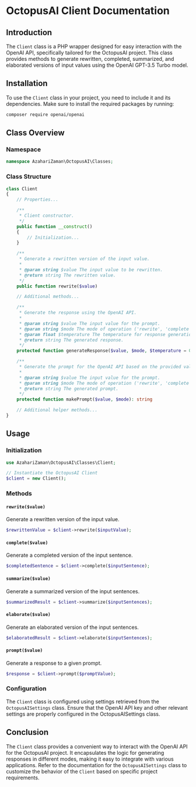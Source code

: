 # OctopusAI Client Documentation

## Introduction

The `Client` class is a PHP wrapper designed for easy interaction with the OpenAI API, specifically tailored for the OctopusAI project. This class provides methods to generate rewritten, completed, summarized, and elaborated versions of input values using the OpenAI GPT-3.5 Turbo model.

## Installation

To use the `Client` class in your project, you need to include it and its dependencies. Make sure to install the required packages by running:

```bash
composer require openai/openai
```

## Class Overview

### Namespace

```php
namespace AzahariZaman\OctopusAI\Classes;
```

### Class Structure

```php
class Client
{
    // Properties...

    /**
     * Client constructor.
     */
    public function __construct()
    {
        // Initialization...
    }

    /**
     * Generate a rewritten version of the input value.
     *
     * @param string $value The input value to be rewritten.
     * @return string The rewritten value.
     */
    public function rewrite($value)

    // Additional methods...

    /**
     * Generate the response using the OpenAI API.
     *
     * @param string $value The input value for the prompt.
     * @param string $mode The mode of operation ('rewrite', 'complete', 'summarize', 'elaborate').
     * @param float $temperature The temperature for response generation (default is 0).
     * @return string The generated response.
     */
    protected function generateResponse($value, $mode, $temperature = 0.7): string

    /**
     * Generate the prompt for the OpenAI API based on the provided value and mode.
     *
     * @param string $value The input value for the prompt.
     * @param string $mode The mode of operation ('rewrite', 'complete', 'summarize', 'elaborate').
     * @return string The generated prompt.
     */
    protected function makePrompt($value, $mode): string

    // Additional helper methods...
}
```

## Usage

### Initialization

```php
use AzahariZaman\OctopusAI\Classes\Client;

// Instantiate the OctopusAI Client
$client = new Client();
```

### Methods

#### `rewrite($value)`

Generate a rewritten version of the input value.

```php
$rewrittenValue = $client->rewrite($inputValue);
```

#### `complete($value)`

Generate a completed version of the input sentence.

```php
$completedSentence = $client->complete($inputSentence);
```

#### `summarize($value)`

Generate a summarized version of the input sentences.

```php
$summarizedResult = $client->summarize($inputSentences);
```

#### `elaborate($value)`

Generate an elaborated version of the input sentences.

```php
$elaboratedResult = $client->elaborate($inputSentences);
```

#### `prompt($value)`

Generate a response to a given prompt.

```php
$response = $client->prompt($promptValue);
```

### Configuration

The `Client` class is configured using settings retrieved from the `OctopusAISettings` class. Ensure that the OpenAI API key and other relevant settings are properly configured in the OctopusAISettings class.

## Conclusion

The `Client` class provides a convenient way to interact with the OpenAI API for the OctopusAI project. It encapsulates the logic for generating responses in different modes, making it easy to integrate with various applications. Refer to the documentation for the `OctopusAISettings` class to customize the behavior of the `Client` based on specific project requirements.